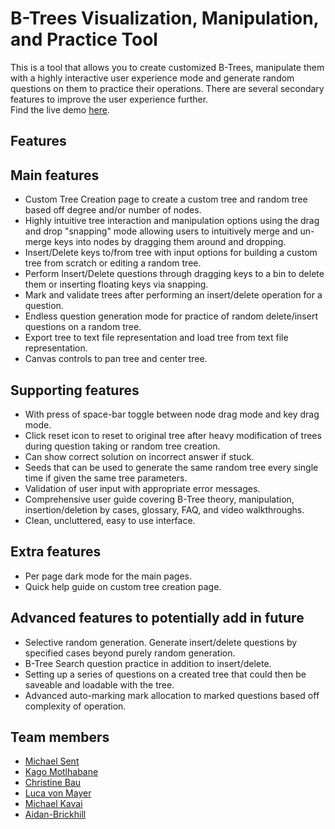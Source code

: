 # B-Trees Visualization, Manipulation, and Practice Tool

This is a tool that allows you to create customized B-Trees, manipulate them with a highly interactive user experience mode 
and generate random questions on them to practice their operations. There are several secondary features to improve the user experience further.  
Find the live demo [here](https://kaglet.github.io/DSA/index.html).

## Features

## Main features

* Custom Tree Creation page to create a custom tree and random tree based off degree and/or number of nodes.
* Highly intuitive tree interaction and manipulation options using the drag and drop "snapping" mode allowing users to intuitively merge and un-merge keys into nodes by dragging them around and dropping.
* Insert/Delete keys to/from tree with input options for building a custom tree from scratch or editing a random tree.
* Perform Insert/Delete questions through dragging keys to a bin to delete them or inserting floating keys via snapping.
* Mark and validate trees after performing an insert/delete operation for a question.
* Endless question generation mode for practice of random delete/insert questions on a random tree. 
* Export tree to text file representation and load tree from text file representation.
* Canvas controls to pan tree and center tree.

## Supporting features

* With press of space-bar toggle between node drag mode and key drag mode.
* Click reset icon to reset to original tree after heavy modification of trees during question taking or random tree creation.
* Can show correct solution on incorrect answer if stuck. 
* Seeds that can be used to generate the same random tree every single time if given the same tree parameters.
* Validation of user input with appropriate error messages.
* Comprehensive user guide covering B-Tree theory, manipulation, insertion/deletion by cases, glossary, FAQ, and video walkthroughs.
* Clean, uncluttered, easy to use interface.

## Extra features

* Per page dark mode for the main pages.
* Quick help guide on custom tree creation page.

## Advanced features to potentially add in future

* Selective random generation. Generate insert/delete questions by specified cases beyond purely random generation.
* B-Tree Search question practice in addition to insert/delete.
* Setting up a series of questions on a created tree that could then be saveable and loadable with the tree.
* Advanced auto-marking mark allocation to marked questions based off complexity of operation.

## Team members

* [Michael Sent](https://github.com/Michael-Sent)
* [Kago Motlhabane](https://github.com/kaglet)
* [Christine Bau](https://github.com/mei-cb)
* [Luca von Mayer](https://github.com/luca-vm)
* [Michael Kavai](https://github.com/mchlkavai)
* [Aidan-Brickhill](https://github.com/Aidan-Brickhill)